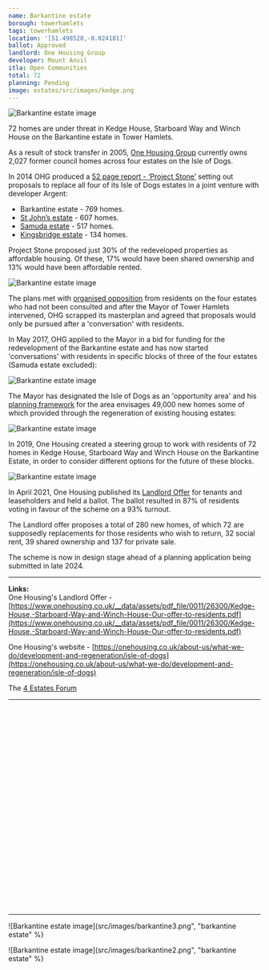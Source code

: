 ```yaml
---
name: Barkantine estate
borough: towerhamlets
tags: towerhamlets
location: '[51.498528,-0.024181]'
ballot: Approved 
landlord: One Housing Group
developer: Mount Anvil
itla: Open Communities
total: 72
planning: Pending
image: estates/src/images/kedge.png
---
```

![Barkantine estate image](src/images/kedge.png)

72 homes are under threat in Kedge House, Starboard Way and Winch House on the Barkantine estate in Tower Hamlets. 

As a result of stock transfer in 2005, [One Housing Group](https://onehousing.co.uk) currently owns 2,027 former council homes across four estates on the Isle of Dogs. 

In 2014 OHG produced a [52 page report - ‘Project Stone’](/images/ProjectStone.pdf) setting out proposals to replace all four of its Isle of Dogs estates in a joint venture with developer Argent:  

 * Barkantine estate - 769 homes.
 * [St John’s estate](/estates/towerhamlets/stjohns/) - 607 homes.
 * [Samuda estate](/estates/towerhamlets/samuda/) - 517 homes.
 * [Kingsbridge estate](/estates/towerhamlets/kingsbridge/) - 134 homes.

Project Stone proposed just 30% of the redeveloped properties as affordable housing. Of these, 17% would have been shared ownership and 13% would have been affordable rented. 

![Barkantine estate image](src/images/pstone.png)

The plans met with [organised opposition](http://www.4estatesforum.org.uk) from residents on the four estates who had not been consulted and after the Mayor of Tower Hamlets intervened, OHG scrapped its masterplan and agreed that proposals would only be pursued after a 'conversation' with residents.

In May 2017, OHG applied to the Mayor in a bid for funding for the redevelopment of the Barkantine estate and has now started 'conversations' with residents in specific blocks of three of the four estates (Samuda estate excluded): 

![Barkantine estate image](src/images/ohgconversations.png)

The Mayor has designated the Isle of Dogs as an 'opportunity area' and his [planning framework](https://airdrive-secure.s3-eu-west-1.amazonaws.com/london/dataset/isle-of-dogs-and-south-poplar-opportunity-area-planning-framework/2019-10-18T14%3A33%3A23/Appendix%20A%20Isle%20of%20Dogs%20and%20South%20Poplar%20OAPF.pdf?X-Amz-Algorithm=AWS4-HMAC-SHA256&X-Amz-Credential=AKIAJJDIMAIVZJDICKHA%2F20200603%2Feu-west-1%2Fs3%2Faws4_request&X-Amz-Date=20200603T161828Z&X-Amz-Expires=300&X-Amz-Signature=e9f1e1b74bfcd4ea3f185de6fa62ea24ad89c7701eee317bad9d78024ba5474f&X-Amz-SignedHeaders=host) for the area envisages 49,000 new homes some of which provided through the regeneration of existing housing estates:

![Barkantine estate image](src/images/isleofdogsoapf.png)

In 2019, One Housing created a steering group to work with residents of 72 homes in Kedge House, Starboard Way and Winch House on the Barkantine Estate, in order to consider different options for the future of these blocks.

![Barkantine estate image](src/images/bktine.png)

In April 2021, One Housing published its [Landlord Offer](https://www.onehousing.co.uk/__data/assets/pdf_file/0011/26300/Kedge-House,-Starboard-Way-and-Winch-House-Our-offer-to-residents.pdf) for tenants and leaseholders and held a ballot. The ballot resulted in 87% of residents voting in favour of the scheme on a 93% turnout. 

The Landlord offer proposes a total of 280 new homes, of which 72 are supposedly replacements for those residents who wish to return, 32 social rent, 39 shared ownership and 137 for private sale.

The scheme is now in design stage ahead of a planning application being submitted in late 2024.

---

__Links:__  
One Housing's Landlord Offer - [https://www.onehousing.co.uk/__data/assets/pdf_file/0011/26300/Kedge-House,-Starboard-Way-and-Winch-House-Our-offer-to-residents.pdf](https://www.onehousing.co.uk/__data/assets/pdf_file/0011/26300/Kedge-House,-Starboard-Way-and-Winch-House-Our-offer-to-residents.pdf)

One Housing's website - [https://onehousing.co.uk/about-us/what-we-do/development-and-regeneration/isle-of-dogs](https://onehousing.co.uk/about-us/what-we-do/development-and-regeneration/isle-of-dogs)

The [4 Estates Forum](http://4estatesforum.org.uk)

---

<!------------THE CODE BELOW RENDERS THE MAP - DO NOT EDIT! ---------------------------->

<div id="map" style="width: 100%; height: 400px;"></div>

<script>
  var map = L.map('map').setView({{ location }}, 13);
  L.tileLayer('https://tile.openstreetmap.org/{z}/{x}/{y}.png', {
  maxZoom: 19,
attribution: '&copy; <a href="http://www.openstreetmap.org/copyright">OpenStreetMap</a>'
}).addTo(map);
var circle = L.circle({{ location }}, {
    color: 'red',
    fillColor: '#f03',
    fillOpacity: 0.5,
    radius: 500
}).addTo(map);
</script>

---

![Barkantine estate image](src/images/barkantine3.png", "barkantine estate" %}

![Barkantine estate image](src/images/barkantine2.png", "barkantine estate" %}



